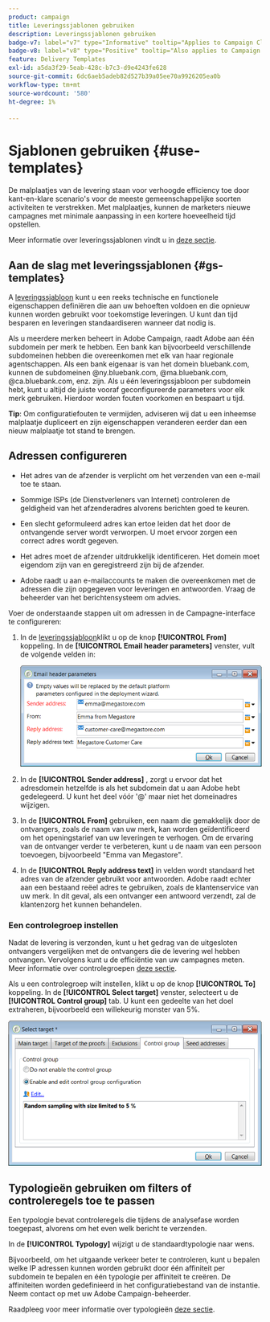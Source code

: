 ```yaml
---
product: campaign
title: Leveringssjablonen gebruiken
description: Leveringssjablonen gebruiken
badge-v7: label="v7" type="Informative" tooltip="Applies to Campaign Classic v7"
badge-v8: label="v8" type="Positive" tooltip="Also applies to Campaign v8"
feature: Delivery Templates
exl-id: a5da3f29-5eab-428c-b7c3-d9e4243fe628
source-git-commit: 6dc6aeb5adeb82d527b39a05ee70a9926205ea0b
workflow-type: tm+mt
source-wordcount: '580'
ht-degree: 1%

---
```


# Sjablonen gebruiken {#use-templates}



De malplaatjes van de levering staan voor verhoogde efficiency toe door kant-en-klare scenario&#39;s voor de meeste gemeenschappelijke soorten activiteiten te verstrekken. Met malplaatjes, kunnen de marketers nieuwe campagnes met minimale aanpassing in een kortere hoeveelheid tijd opstellen.

Meer informatie over leveringssjablonen vindt u in [deze sectie](creating-a-delivery-template.md).

## Aan de slag met leveringssjablonen {#gs-templates}

A [leveringssjabloon](creating-a-delivery-template.md) kunt u een reeks technische en functionele eigenschappen definiëren die aan uw behoeften voldoen en die opnieuw kunnen worden gebruikt voor toekomstige leveringen. U kunt dan tijd besparen en leveringen standaardiseren wanneer dat nodig is.

Als u meerdere merken beheert in Adobe Campaign, raadt Adobe aan één subdomein per merk te hebben. Een bank kan bijvoorbeeld verschillende subdomeinen hebben die overeenkomen met elk van haar regionale agentschappen. Als een bank eigenaar is van het domein bluebank.com, kunnen de subdomeinen @ny.bluebank.com, @ma.bluebank.com, @ca.bluebank.com, enz. zijn. Als u één leveringssjabloon per subdomein hebt, kunt u altijd de juiste vooraf geconfigureerde parameters voor elk merk gebruiken. Hierdoor worden fouten voorkomen en bespaart u tijd.

**Tip**: Om configuratiefouten te vermijden, adviseren wij dat u een inheemse malplaatje dupliceert en zijn eigenschappen veranderen eerder dan een nieuw malplaatje tot stand te brengen.

## Adressen configureren

* Het adres van de afzender is verplicht om het verzenden van een e-mail toe te staan.

* Sommige ISPs (de Dienstverleners van Internet) controleren de geldigheid van het afzenderadres alvorens berichten goed te keuren.

* Een slecht geformuleerd adres kan ertoe leiden dat het door de ontvangende server wordt verworpen. U moet ervoor zorgen een correct adres wordt gegeven.

* Het adres moet de afzender uitdrukkelijk identificeren. Het domein moet eigendom zijn van en geregistreerd zijn bij de afzender.

* Adobe raadt u aan e-mailaccounts te maken die overeenkomen met de adressen die zijn opgegeven voor leveringen en antwoorden. Vraag de beheerder van het berichtensysteem om advies.

Voer de onderstaande stappen uit om adressen in de Campagne-interface te configureren:

1. In de [leveringssjabloon](creating-a-delivery-template.md)klikt u op de knop **[!UICONTROL From]** koppeling. In de **[!UICONTROL Email header parameters]** venster, vult de volgende velden in:

   ![](assets/d_best_practices_email_header.png)

1. In de **[!UICONTROL Sender address]** , zorgt u ervoor dat het adresdomein hetzelfde is als het subdomein dat u aan Adobe hebt gedelegeerd. U kunt het deel vóór &#39;@&#39; maar niet het domeinadres wijzigen.

1. In de **[!UICONTROL From]** gebruiken, een naam die gemakkelijk door de ontvangers, zoals de naam van uw merk, kan worden geïdentificeerd om het openingstarief van uw leveringen te verhogen. Om de ervaring van de ontvanger verder te verbeteren, kunt u de naam van een persoon toevoegen, bijvoorbeeld &quot;Emma van Megastore&quot;.

1. In de **[!UICONTROL Reply address text]** in velden wordt standaard het adres van de afzender gebruikt voor antwoorden. Adobe raadt echter aan een bestaand reëel adres te gebruiken, zoals de klantenservice van uw merk. In dit geval, als een ontvanger een antwoord verzendt, zal de klantenzorg het kunnen behandelen.

### Een controlegroep instellen

Nadat de levering is verzonden, kunt u het gedrag van de uitgesloten ontvangers vergelijken met de ontvangers die de levering wel hebben ontvangen. Vervolgens kunt u de efficiëntie van uw campagnes meten. Meer informatie over controlegroepen [deze sectie](../../campaign/using/marketing-campaign-deliveries.md#defining-a-control-group).

Als u een controlegroep wilt instellen, klikt u op de knop **[!UICONTROL To]** koppeling. In de **[!UICONTROL Select target]** venster, selecteert u de **[!UICONTROL Control group]** tab. U kunt een gedeelte van het doel extraheren, bijvoorbeeld een willekeurig monster van 5%.

![](assets/d_best_practices_control_group.png)

## Typologieën gebruiken om filters of controleregels toe te passen

Een typologie bevat controleregels die tijdens de analysefase worden toegepast, alvorens om het even welk bericht te verzenden.

In de **[!UICONTROL Typology]** wijzigt u de standaardtypologie naar wens.

Bijvoorbeeld, om het uitgaande verkeer beter te controleren, kunt u bepalen welke IP adressen kunnen worden gebruikt door één affiniteit per subdomein te bepalen en één typologie per affiniteit te creëren. De affiniteiten worden gedefinieerd in het configuratiebestand van de instantie. Neem contact op met uw Adobe Campaign-beheerder.

Raadpleeg voor meer informatie over typologieën [deze sectie](../../campaign-opt/using/about-campaign-typologies.md).
